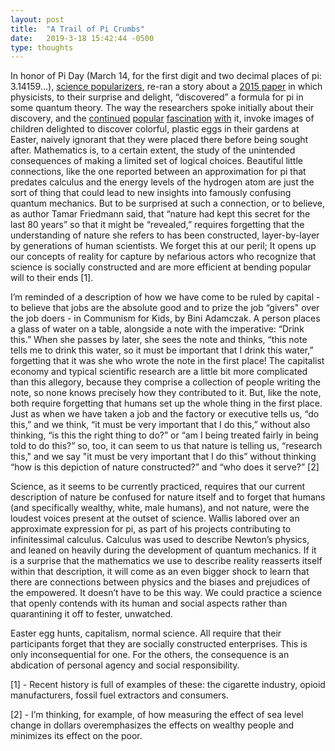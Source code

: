 ```yaml
---
layout: post
title:  "A Trail of Pi Crumbs"
date:   2019-3-18 15:42:44 -0500
type: thoughts
---
```


In honor of Pi Day (March 14, for the first digit and two decimal places of pi: 3.14159…), [science popularizers](https://www.sciencealert.com/a-classic-formula-for-pi-is-hidden-in-hydrogen-atoms), re-ran a story about a [2015 paper](https://aip.scitation.org/doi/pdf/10.1063/1.4930800?class=pdf) in which physicists, to their surprise and delight, “discovered” a formula for pi in some quantum theory. The way the researchers spoke initially about their discovery, and the [continued](https://www.futurity.org/pi-quantum-mechanics-1046522-2/) [popular](https://www.eurekalert.org/pub_releases/2015-11/aiop-ndo110915.php) [fascination](https://www.sciencedaily.com/releases/2015/11/151110115704.htm) [with](https://gizmodo.com/theres-a-hidden-connection-between-pi-and-quantum-mecha-1742171078) it, invoke images of children delighted to discover colorful, plastic eggs in their gardens at Easter, naively ignorant that they were placed there before being sought after. Mathematics is, to a certain extent, the study of the unintended consequences of making a limited set of logical choices. Beautiful little connections, like the one reported between an approximation for pi that predates calculus and the energy levels of the hydrogen atom are just the sort of thing that could lead to new insights into famously confusing quantum mechanics. But to be surprised at such a connection, or to believe, as author Tamar Friedmann said, that “nature had kept this secret for the last 80 years” so that it might be “revealed,” requires forgetting that the understanding of nature she refers to has been constructed, layer-by-layer by generations of human scientists. We forget this at our peril; It opens up our concepts of reality for capture by nefarious actors who recognize that science is socially constructed and are more efficient at bending popular will to their ends [1].

I’m reminded of a description of how we have come to be ruled by capital - to believe that jobs are the absolute good and to prize the job “givers" over the job doers - in Communism for Kids, by Bini Adamczak. A person places a glass of water on a table, alongside a note with the imperative: “Drink this.” When she passes by later, she sees the note and thinks, “this note tells me to drink this water, so it must be important that I drink this water,” forgetting that it was she who wrote the note in the first place! The capitalist economy and typical scientific research are a little bit more complicated than this allegory, because they comprise a collection of people writing the note, so none knows precisely how they contributed to it. But, like the note, both require forgetting that humans set up the whole thing in the first place. Just as when we have taken a job and the factory or executive tells us, “do this,” and we think, “it must be very important that I do this,” without also thinking, “is this the right thing to do?” or “am I being treated fairly in being told to do this?” so, too, it can seem to us that nature is telling us, “research this," and we say "it must be very important that I do this” without thinking “how is this depiction of nature constructed?” and “who does it serve?” [2]

Science, as it seems to be currently practiced, requires that our current description of nature be confused for nature itself and to forget that humans (and specifically wealthy, white, male humans), and not nature, were the loudest voices present at the outset of science. Wallis labored over an approximate expression for pi, as part of his projects contributing to infinitessimal calculus. Calculus was used to describe Newton’s physics, and leaned on heavily during the development of quantum mechanics. If it is a surprise that the mathematics we use to describe reality reasserts itself within that description, it will come as an even bigger shock to learn that there are connections between physics and the biases and prejudices of the empowered. It doesn’t have to be this way. We could practice a science that openly contends with its human and social aspects rather than quarantining it off to fester, unwatched.

Easter egg hunts, capitalism, normal science. All require that their participants forget that they are socially constructed enterprises. This is only inconsequential for one. For the others, the consequence is an abdication of personal agency and social responsibility.

[1] - Recent history is full of examples of these: the cigarette industry, opioid manufacturers, fossil fuel extractors and consumers.

[2] - I’m thinking, for example, of how measuring the effect of sea level change in dollars overemphasizes the effects on wealthy people and minimizes its effect on the poor.
